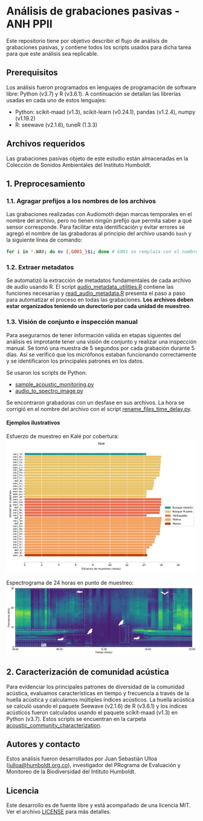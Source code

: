 # Análisis de grabaciones pasivas - ANH PPII

Este repositorio tiene por objetivo describir el flujo de análisis de grabaciones pasivas, y
contiene todos los scripts usados para dicha tarea para que este análisis sea replicable.

## Prerequisitos
Los análisis fueron programados en lenguajes de programación de software libre: Python (v3.7) y R (v3.6.1).
A continuación se detallan las librerías usadas en cada uno de estos lenguajes:

- Python: scikit-maad (v1.3), scikit-learn (v0.24.1), pandas (v1.2.4), numpy (v1.19.2)
- R: seewave (v2.1.6), tuneR (1.3.3)

## Archivos requeridos
Las grabaciones pasivas objeto de este estudio están almacenadas en la Colección de Sonidos Ambientales del Instituto Humboldt.

## 1. Preprocesamiento

### 1.1. Agragar prefijos a los nombres de los archivos
Las grabaciones realizadas con Audiomoth dejan marcas temporales en el nombre del archivo,
pero no tienen ningún prefijo que permita saber a qué sensor corresponde. Para facilitar esta identificación y evitar errores se agregó el nombre de las grabadoras al principio del archivo usando `bash` 
y la siguiente línea de comando:

```bash
for i in *.WAV; do mv {,G001_}$i; done # G001 se remplaza con el nombre correspondiente
```

### 1.2. Extraer metadatos
Se automatizó la extracción de metadatos fundamentales de cada archivo de audio usando R.
El script [audio_metadata_utilities.R](aguas_altas/preprocessing/audio_metadata_utilities.R) contiene las funciones
necesarias y [read_audio_metadata.R](aguas_altas/preprocessing/read_audio_metadata.R) presenta el paso a paso para
automatizar el proceso en todas las grabaciones. **Los archivos deben estar organizados 
teniendo un durectorio por cada unidad de muestreo**.

### 1.3. Visión de conjunto e inspección manual
Para asegurarnos de tener información válida en etapas siguentes del análisis es improtante
tener una visión de conjunto y realizar una inspección manual. Se tomó una muestra de 
5 segundos por cada grabación durante 5 días. Así se verificó que los micrófonos estaban
funcionando correctamente y se identificaron los principales patrones en los datos.

Se usaron los scripts de Python:
- [sample_acoustic_monitoring.py](aguas_altas/preprocessing/sample_acoustic_monitoring.py)
- [audio_to_spectro_image.py](aguas_altas/preprocessing/audio_to_spectro_image.py)

Se encontraron grabadoras con un desfase en sus archivos. La hora se corrigió en el 
nombre del archivo con el script [rename_files_time_delay.py](aguas_altas/preprocessing/rename_files_time_delay.py).

#### Ejemplos ilustrativos
Esfuerzo de muestreo en Kalé por cobertura:
![Esfuerzo de muestreo por cobertura](aguas_altas/preprocessing/figures/esfuerzo_muestreo_kale.png)

Espectrograma de 24 horas en punto de muestreo:
![Espectrograma de 24 horas en punto de muestreo](aguas_altas/preprocessing/figures/G001_palma.png)

## 2. Caracterización de comunidad acústica
Para evidenciar los principales patrones de diversidad de la comunidad acústica, evaluamos características en tiempo y frecuencia a través de la huella acústica y calculamos múltiples índices acústicos. La huella acústica se calculó usando el paquete Seewave (v2.1.6) de R (v3.6.1) y los índices acústicos fueron calculados usando el paquete scikit-maad (v1.3) en Python (v3.7). Estos scripts se encuentran en la carpeta [acoustic_community_characterization](aguas_altas/acoustic_community_characterization).

## Autores y contacto
Estos análisis fueron desarrollados por Juan Sebastián Ulloa (julloa@humboldt.org.co), investigador del PRograma de Evaluación y Monitoreo de la Biodiversidad del Intituto Humboldt.

## Licencia
Este desarrollo es de fuente libre y está acompañado de una licencia MIT. Ver el archivo [LICENSE](LICENSE) para más detalles.
